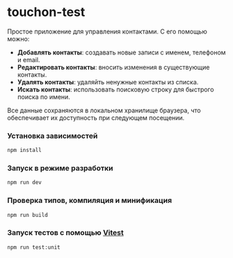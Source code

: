 # touchon-test

Простое приложение для управления контактами. С его помощью можно:

- **Добавлять контакты**: создавать новые записи с именем, телефоном и email.
- **Редактировать контакты**: вносить изменения в существующие контакты.
- **Удалять контакты**: удаляйть ненужные контакты из списка.
- **Искать контакты**: использовать поисковую строку для быстрого поиска по имени.

Все данные сохраняются в локальном хранилище браузера, что обеспечивает их доступность при следующем посещении.

### Установка зависимостей

```sh
npm install
```

### Запуск в режиме разработки

```sh
npm run dev
```

### Проверка типов, компиляция и минификация

```sh
npm run build
```

### Запуск тестов с помощью [Vitest](https://vitest.dev/)

```sh
npm run test:unit
```
